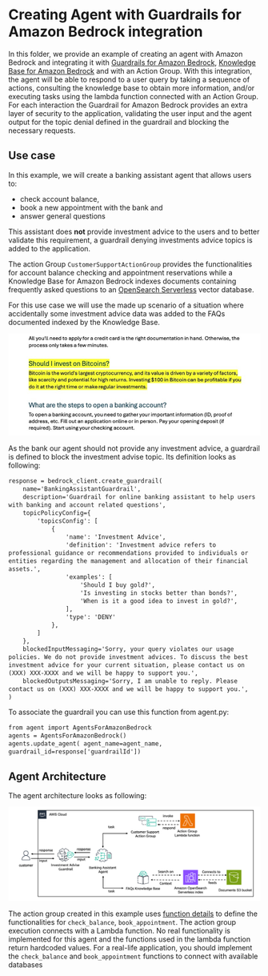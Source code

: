 # Creating Agent with Guardrails for Amazon Bedrock integration 

In this folder, we provide an example of creating an agent with Amazon Bedrock and integrating it with [
Guardrails for Amazon Bedrock](https://aws.amazon.com/bedrock/guardrails/), 
[Knowledge Base for Amazon Bedrock](https://aws.amazon.com/bedrock/knowledge-bases/) and with an Action Group. 
With this integration, the agent will be able to respond to a user query by taking a sequence of actions, 
consulting the knowledge base to obtain more information, and/or executing tasks using the lambda function 
connected with an Action Group. For each interaction the Guardrail for Amazon Bedrock provides an extra layer of 
security to the application, validating the user input and the agent output for the topic denial defined in the 
guardrail and blocking the necessary requests.

## Use case
In this example, we will create a banking assistant agent that allows users to:
- check account balance,
- book a new appointment with the bank and
- answer general questions

This assistant does **not** provide investment advice to the users and to better validate this requirement, 
a guardrail denying investments advice topics is added to the application.

The action Group `CustomerSupportActionGroup` provides the functionalities for account balance checking and 
appointment reservations while a Knowledge Base for Amazon Bedrock indexes documents containing frequently asked 
questions to an [OpenSearch Serverless](https://aws.amazon.com/opensearch-service/features/serverless/) vector database.

For this use case we will use the made up scenario of a situation where accidentally some investment advice data 
was added to the FAQs documented indexed by the Knowledge Base. 

![Investment Advice Data](/examples/amazon-bedrock-agents/online_banking_agent/images/example_investment_advice_data.jpg)

As the bank our agent should not provide any investment advice, a guardrail is defined to block the investment 
advise topic. Its definition looks as following:

```
response = bedrock_client.create_guardrail(
    name='BankingAssistantGuardrail',
    description='Guardrail for online banking assistant to help users with banking and account related questions',
    topicPolicyConfig={
        'topicsConfig': [
            {
                'name': 'Investment Advice',
                'definition': 'Investment advice refers to professional guidance or recommendations provided to individuals or entities regarding the management and allocation of their financial assets.',
                'examples': [
                    'Should I buy gold?',
                    'Is investing in stocks better than bonds?',
                    'When is it a good idea to invest in gold?',
                ],
                'type': 'DENY'
            },
        ]
    },
    blockedInputMessaging='Sorry, your query violates our usage policies. We do not provide investment advices. To discuss the best investment advice for your current situation, please contact us on (XXX) XXX-XXXX and we will be happy to support you.',
    blockedOutputsMessaging='Sorry, I am unable to reply. Please contact us on (XXX) XXX-XXXX and we will be happy to support you.',
)
```

To associate the guardrail you can use this function from agent.py:
```
from agent import AgentsForAmazonBedrock
agents = AgentsForAmazonBedrock()
agents.update_agent( agent_name=agent_name, guardrail_id=response['guardrailId'])

```

## Agent Architecture

The agent architecture looks as following:

![Agent architecture](/examples/amazon-bedrock-agents/online_banking_agent/images/architecture.png)

The action group created in this example uses 
[function details](https://docs.aws.amazon.com/bedrock/latest/userguide/agents-action-function.html) to define the 
functionalities for `check_balance`, `book_appointment`. The action group execution connects with a Lambda function. 
No real functionality is implemented for this agent and the functions used in the lambda function return hardcoded values. 
For a real-life application, you should implement the `check_balance` and `book_appointment` functions to connect with 
available databases